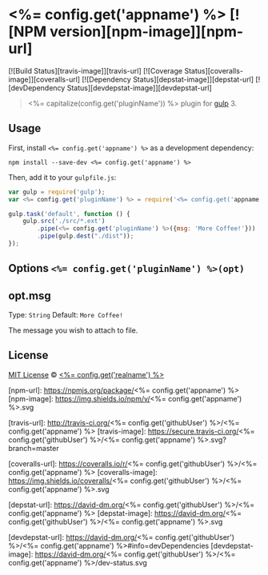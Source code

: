 # <%= config.get('appname') %> [![NPM version][npm-image]][npm-url]
[![Build Status][travis-image]][travis-url] [![Coverage Status][coveralls-image]][coveralls-url] [![Dependency Status][depstat-image]][depstat-url] [![devDependency Status][devdepstat-image]][devdepstat-url]


> <%= capitalize(config.get('pluginName')) %> plugin for [gulp](http://gulpjs.com/) 3.

## Usage

First, install `<%= config.get('appname') %>` as a development dependency:

```shell
npm install --save-dev <%= config.get('appname') %>
```

Then, add it to your `gulpfile.js`:

```javascript
var gulp = require('gulp');
var <%= config.get('pluginName') %> = require('<%= config.get('appname') %>');

gulp.task('default', function () {
    gulp.src('./src/*.ext')
        .pipe(<%= config.get('pluginName') %>({msg: 'More Coffee!'}))
        .pipe(gulp.dest("./dist"));
});
```

## Options `<%= config.get('pluginName') %>(opt)`

## opt.msg
Type: `String`
Default: `More Coffee!`

The message you wish to attach to file.


## License

[MIT License](http://en.wikipedia.org/wiki/MIT_License) © [<%= config.get('realname') %>](<%= config.get('homepage') %>)

[npm-url]: https://npmjs.org/package/<%= config.get('appname') %>
[npm-image]: https://img.shields.io/npm/v/<%= config.get('appname') %>.svg

[travis-url]: http://travis-ci.org/<%= config.get('githubUser') %>/<%= config.get('appname') %>
[travis-image]: https://secure.travis-ci.org/<%= config.get('githubUser') %>/<%= config.get('appname') %>.svg?branch=master

[coveralls-url]: https://coveralls.io/r/<%= config.get('githubUser') %>/<%= config.get('appname') %>
[coveralls-image]: https://img.shields.io/coveralls/<%= config.get('githubUser') %>/<%= config.get('appname') %>.svg

[depstat-url]: https://david-dm.org/<%= config.get('githubUser') %>/<%= config.get('appname') %>
[depstat-image]: https://david-dm.org/<%= config.get('githubUser') %>/<%= config.get('appname') %>.svg

[devdepstat-url]: https://david-dm.org/<%= config.get('githubUser') %>/<%= config.get('appname') %>#info=devDependencies
[devdepstat-image]: https://david-dm.org/<%= config.get('githubUser') %>/<%= config.get('appname') %>/dev-status.svg
